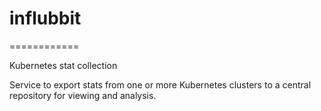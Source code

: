 # influbbit

============

Kubernetes stat collection 

Service to export stats from one or more Kubernetes clusters to a central repository for viewing and analysis. 


